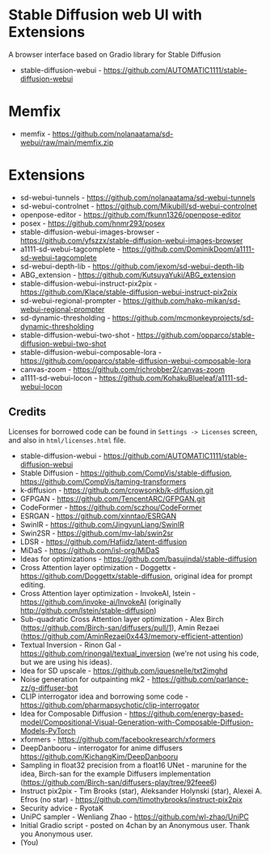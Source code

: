# Stable Diffusion web UI with Extensions
A browser interface based on Gradio library for Stable Diffusion
- stable-diffusion-webui - https://github.com/AUTOMATIC1111/stable-diffusion-webui
# Memfix
- memfix - https://github.com/nolanaatama/sd-webui/raw/main/memfix.zip
# Extensions
- sd-webui-tunnels - https://github.com/nolanaatama/sd-webui-tunnels
- sd-webui-controlnet - https://github.com/Mikubill/sd-webui-controlnet
- openpose-editor - https://github.com/fkunn1326/openpose-editor
- posex - https://github.com/hnmr293/posex
- stable-diffusion-webui-images-browser - https://github.com/yfszzx/stable-diffusion-webui-images-browser 
- a1111-sd-webui-tagcomplete - https://github.com/DominikDoom/a1111-sd-webui-tagcomplete
- sd-webui-depth-lib - https://github.com/jexom/sd-webui-depth-lib
- ABG_extension - https://github.com/KutsuyaYuki/ABG_extension
- stable-diffusion-webui-instruct-pix2pix - https://github.com/Klace/stable-diffusion-webui-instruct-pix2pix
- sd-webui-regional-prompter - https://github.com/hako-mikan/sd-webui-regional-prompter
- sd-dynamic-thresholding - https://github.com/mcmonkeyprojects/sd-dynamic-thresholding
- stable-diffusion-webui-two-shot - https://github.com/opparco/stable-diffusion-webui-two-shot
- stable-diffusion-webui-composable-lora -https://github.com/opparco/stable-diffusion-webui-composable-lora
- canvas-zoom - https://github.com/richrobber2/canvas-zoom
- a1111-sd-webui-locon - https://github.com/KohakuBlueleaf/a1111-sd-webui-locon

## Credits
Licenses for borrowed code can be found in `Settings -> Licenses` screen, and also in `html/licenses.html` file.

- stable-diffusion-webui - https://github.com/AUTOMATIC1111/stable-diffusion-webui
- Stable Diffusion - https://github.com/CompVis/stable-diffusion, https://github.com/CompVis/taming-transformers
- k-diffusion - https://github.com/crowsonkb/k-diffusion.git
- GFPGAN - https://github.com/TencentARC/GFPGAN.git
- CodeFormer - https://github.com/sczhou/CodeFormer
- ESRGAN - https://github.com/xinntao/ESRGAN
- SwinIR - https://github.com/JingyunLiang/SwinIR
- Swin2SR - https://github.com/mv-lab/swin2sr
- LDSR - https://github.com/Hafiidz/latent-diffusion
- MiDaS - https://github.com/isl-org/MiDaS
- Ideas for optimizations - https://github.com/basujindal/stable-diffusion
- Cross Attention layer optimization - Doggettx - https://github.com/Doggettx/stable-diffusion, original idea for prompt editing.
- Cross Attention layer optimization - InvokeAI, lstein - https://github.com/invoke-ai/InvokeAI (originally http://github.com/lstein/stable-diffusion)
- Sub-quadratic Cross Attention layer optimization - Alex Birch (https://github.com/Birch-san/diffusers/pull/1), Amin Rezaei (https://github.com/AminRezaei0x443/memory-efficient-attention)
- Textual Inversion - Rinon Gal - https://github.com/rinongal/textual_inversion (we're not using his code, but we are using his ideas).
- Idea for SD upscale - https://github.com/jquesnelle/txt2imghd
- Noise generation for outpainting mk2 - https://github.com/parlance-zz/g-diffuser-bot
- CLIP interrogator idea and borrowing some code - https://github.com/pharmapsychotic/clip-interrogator
- Idea for Composable Diffusion - https://github.com/energy-based-model/Compositional-Visual-Generation-with-Composable-Diffusion-Models-PyTorch
- xformers - https://github.com/facebookresearch/xformers
- DeepDanbooru - interrogator for anime diffusers https://github.com/KichangKim/DeepDanbooru
- Sampling in float32 precision from a float16 UNet - marunine for the idea, Birch-san for the example Diffusers implementation (https://github.com/Birch-san/diffusers-play/tree/92feee6)
- Instruct pix2pix - Tim Brooks (star), Aleksander Holynski (star), Alexei A. Efros (no star) - https://github.com/timothybrooks/instruct-pix2pix
- Security advice - RyotaK
- UniPC sampler - Wenliang Zhao - https://github.com/wl-zhao/UniPC
- Initial Gradio script - posted on 4chan by an Anonymous user. Thank you Anonymous user.
- (You)
